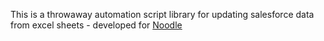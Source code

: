 This is a throwaway automation script library for updating salesforce data from excel sheets - developed for [Noodle](https://about.noodle.com/)
